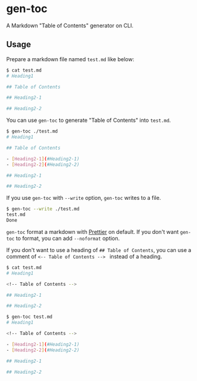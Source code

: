 # gen-toc

A Markdown "Table of Contents" generator on CLI.

## Usage

Prepare a markdown file named `test.md` like below:

```sh
$ cat test.md
# Heading1

## Table of Contents

## Heading2-1

## Heading2-2
```

You can use `gen-toc` to generate "Table of Contents" into `test.md`.

```sh
$ gen-toc ./test.md
# Heading1

## Table of Contents

- [Heading2-1](#Heading2-1)
- [Heading2-2](#Heading2-2)

## Heading2-1

## Heading2-2
```

If you use `gen-toc` with `--write` option, `gen-toc` writes to a file.

```sh
$ gen-toc --write ./test.md
test.md
Done
```

`gen-toc` format a markdown with [Prettier](https://github.com/prettier/prettier) on default. If you don't want `gen-toc` to format, you can add `--noformat` option.

If you don't want to use a heading of `## Table of Contents`, you can use a comment of `<-- Table of Contents --> ` instead of a heading.

```sh
$ cat test.md
# Heading1

<!-- Table of Contents -->

## Heading2-1

## Heading2-2

$ gen-toc test.md
# Heading1

<!-- Table of Contents -->

- [Heading2-1](#Heading2-1)
- [Heading2-2](#Heading2-2)

## Heading2-1

## Heading2-2
```
